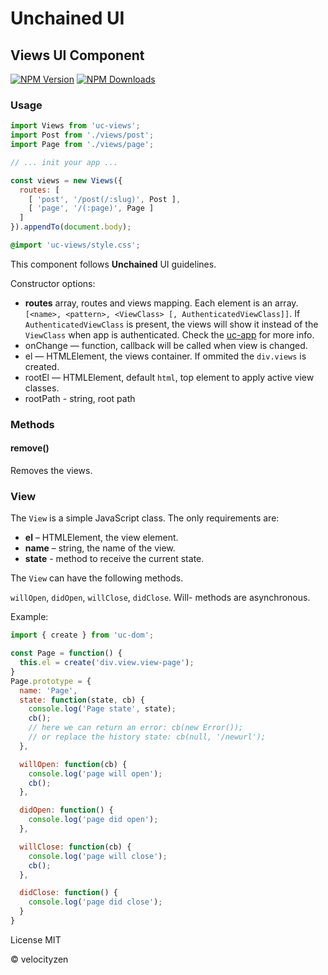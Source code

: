 # Unchained UI

## Views UI Component

[![NPM Version](https://img.shields.io/npm/v/uc-views.svg?style=flat-square)](https://www.npmjs.com/package/uc-views)
[![NPM Downloads](https://img.shields.io/npm/dt/uc-views.svg?style=flat-square)](https://www.npmjs.com/package/uc-views)


### Usage

```js
import Views from 'uc-views';
import Post from './views/post';
import Page from './views/page';

// ... init your app ...

const views = new Views({
  routes: [
    [ 'post', '/post(/:slug)', Post ],
    [ 'page', '/(:page)', Page ]
  ]
}).appendTo(document.body);

```

```css
@import 'uc-views/style.css';
```

This component follows **Unchained** UI guidelines.

Constructor options:

* __routes__ array, routes and views mapping. Each element is an array. `[<name>, <pattern>, <ViewClass> [, AuthenticatedViewClass]]`. If `AuthenticatedViewClass` is present, the views will show it instead of the `ViewClass` when app is authenticated. Check the [uc-app](https://github.com/unchainedui/app) for more info.
* onChange — function, callback will be called when view is changed.
* el — HTMLElement, the views container. If ommited the `div.views` is created.
* rootEl — HTMLElement, default `html`, top element to apply active view classes.
* rootPath - string, root path

### Methods

#### remove()

Removes the views.

### View

The `View` is a simple JavaScript class. The only requirements are:

* __el__ – HTMLElement, the view element.
* __name__ – string, the name of the view.
* __state__ - method to receive the current state.

The `View` can have the following methods.

`willOpen`, `didOpen`, `willClose`, `didClose`. Will- methods are asynchronous.

Example:

```js
import { create } from 'uc-dom';

const Page = function() {
  this.el = create('div.view.view-page');
}
Page.prototype = {
  name: 'Page',
  state: function(state, cb) {
    console.log('Page state', state);
    cb();
    // here we can return an error: cb(new Error());
    // or replace the history state: cb(null, '/newurl');
  },

  willOpen: function(cb) {
    console.log('page will open');
    cb();
  },

  didOpen: function() {
    console.log('page did open');
  },

  willClose: function(cb) {
    console.log('page will close');
    cb();
  },

  didClose: function() {
    console.log('page did close');
  }
}
```

License MIT

© velocityzen

